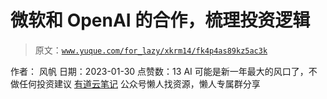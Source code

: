 # 微软和 OpenAI 的合作，梳理投资逻辑

> 原文：[`www.yuque.com/for_lazy/xkrm14/fk4p4as89kz5ac3k`](https://www.yuque.com/for_lazy/xkrm14/fk4p4as89kz5ac3k)

<ne-p id="u452906f5" data-lake-id="u452906f5"><ne-text id="uaa247ce2">作者： 风帆</ne-text></ne-p> <ne-p id="u2bc9cce6" data-lake-id="u2bc9cce6"><ne-text id="u5aba618f">日期：2023-01-30</ne-text></ne-p> <ne-p id="ub7464f52" data-lake-id="ub7464f52"><ne-text id="u985868d6">点赞数：</ne-text><ne-text id="u845ce410" ne-bold="true">13</ne-text></ne-p> <ne-hole id="ufd2b7ac0" data-lake-id="ufd2b7ac0"><ne-card data-card-name="hr" data-card-type="block" id="nubMJ" data-event-boundary="card"><ne-p id="u17878220" data-lake-id="u17878220"><ne-text id="uc2332e37">AI 可能是新一年最大的风口了，不做任何投资建议</ne-text> [<ne-text id="u8a7487b3">有道云笔记</ne-text>](https://note.youdao.com/s/AEX4cCZ4)</ne-p> <ne-hole id="u48f98e11" data-lake-id="u48f98e11"><ne-card data-card-name="hr" data-card-type="block" id="JHZcJ" data-event-boundary="card"><ne-p id="u59788f9d" data-lake-id="u59788f9d"><ne-text id="u223b81c5">公众号懒人找资源，懒人专属群分享</ne-text></ne-p></ne-card></ne-hole></ne-card></ne-hole>
